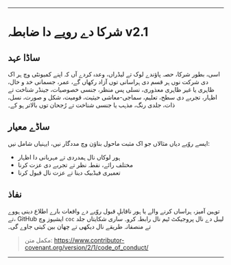 -----
# شرکا دے رویے دا ضابطہ v2.1

## ساڈا عہد
اسی، بطور شرکا، حصہ پاؤندے لوک تے لیڈراں، وعدہ کردے آں کہ اپنے کمیونٹی وچ ہر اک دی شرکت نوں ہر قسم دی ہراسانی توں آزاد رکھاں گے، عمر، جسمانی خد و خال، ظاہری یا غیر ظاہری معذوری، نسلی پس منظر، جنسی خصوصیات، جینڈر شناخت تے اظہار، تجربے دی سطح، تعلیم، سماجی-معاشی حیثیت، قومیت، شکل و صورت، نسل، ذات، جلدی رنگ، مذہب یا جنسی شناخت تے رُجحان توں بالاتر ہو کے۔

## ساڈے معیار
ایسے روّیے دیاں مثالاں جو اک مثبت ماحول بناؤن وچ مددگار نیں، ایہنیاں شامل نیں:
- ہور لوکاں نال ہمدردی تے مہربانی دا اظہار
- مختلف رائے، نقطہ نظر تے تجربے دی عزت کرنا
- تعمیری فیڈبیک دینا تے عزت نال قبول کرنا

## نفاذ
توہین آمیز، ہراساں کرنے والے یا ہور ناقابلِ قبول روّیے دے واقعات بارے اطلاع دینی ہووے تے، GitHub ایشیوز وچ `coc` لیبل دے نال پروجیکٹ ٹیم نال رابطہ کرو۔ ساری شکایتاں جلد تے منصفانہ طریقے نال دیکھی تے چھان بین کیتی جاوے گی۔

> مکمل متن: https://www.contributor-covenant.org/version/2/1/code_of_conduct/ 
-----